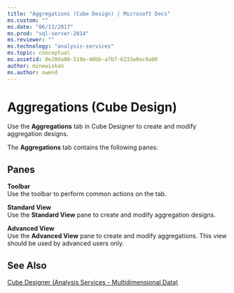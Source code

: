 ```yaml
---
title: "Aggregations (Cube Design) | Microsoft Docs"
ms.custom: ""
ms.date: "06/13/2017"
ms.prod: "sql-server-2014"
ms.reviewer: ""
ms.technology: "analysis-services"
ms.topic: conceptual
ms.assetid: 0e20da00-519e-40bb-a7b7-6233a0ec9a06
author: minewiskan
ms.author: owend
---
```

# Aggregations (Cube Design)
  Use the **Aggregations** tab in Cube Designer to create and modify aggregation designs.  
  
 The **Aggregations** tab contains the following panes:  
  
## Panes  
 **Toolbar**  
 Use the toolbar to perform common actions on the tab.  
  
 **Standard View**  
 Use the **Standard View** pane to create and modify aggregation designs.  
  
 **Advanced View**  
 Use the **Advanced View** pane to create and modify aggregations. This view should be used by advanced users only.  
  
## See Also  
 [Cube Designer &#40;Analysis Services - Multidimensional Data&#41;](cube-designer-analysis-services-multidimensional-data.md)  
  
  
